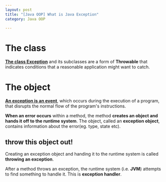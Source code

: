 ```yaml
---
layout: post
title: "[Java OOP] What is Java Exception"
category: Java OOP

---
```


# The class

__[The class Exception](http://docs.oracle.com/javase/7/docs/api/java/lang/Exception.html)__ and its subclasses are a form of __Throwable__ that indicates conditions that a reasonable application might want to catch.

# The object

__[An exception is an event](https://docs.oracle.com/javase/tutorial/essential/exceptions/definition.html)__, which occurs during the execution of a program, that disrupts the normal flow of the program's instructions.

__When an error occurs__ within a method, the method __creates an object and hands it off to the runtime system__. The object, called an __exception object__, contains information about the error(eg. type, state etc). 

## throw this object out!

Creating an exception object and handing it to the runtime system is called __throwing an exception__.

After a method throws an exception, the runtime system (i.e. __JVM__) attempts to find something to handle it. This is __exception handler__.


